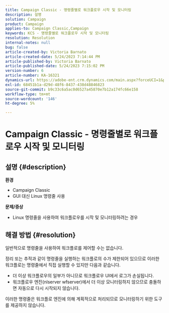 ```yaml
---
title: Campaign Classic - 명령줄별로 워크플로우 시작 및 모니터링
description: 설명
solution: Campaign
product: Campaign
applies-to: Campaign Classic,Campaign
keywords: KCS - 명령줄별로 워크플로우 시작 및 모니터링
resolution: Resolution
internal-notes: null
bug: false
article-created-by: Victoria Barnato
article-created-date: 5/24/2023 7:14:44 PM
article-published-by: Victoria Barnato
article-published-date: 5/24/2023 7:15:02 PM
version-number: 6
article-number: KA-16321
dynamics-url: https://adobe-ent.crm.dynamics.com/main.aspx?forceUCI=1&pagetype=entityrecord&etn=knowledgearticle&id=79b3a63a-67fa-ed11-8849-6045bd006b3d
exl-id: 68451b1a-d29d-48f6-8437-438d48846823
source-git-commit: b9c33c6a5ac0d6527a45870e7b12a174fc66e158
workflow-type: tm+mt
source-wordcount: '146'
ht-degree: 5%

---
```


# Campaign Classic - 명령줄별로 워크플로우 시작 및 모니터링

## 설명 {#description}

<b>환경</b>
- Campaign Classic
- GUI 대신 Linux 명령줄 사용

<b>문제/증상</b>
- Linux 명령줄을 사용하여 워크플로우를 시작 및 모니터링하려는 경우



## 해결 방법 {#resolution}


일반적으로 명령줄을 사용하여 워크플로를 제어할 수는 없습니다.

정리 또는 추적과 같이 명령줄을 실행하는 워크플로의 수가 제한되어 있으므로 이러한 워크플로는 명령줄에서 직접 실행할 수 있지만 다음과 같습니다.

- 더 이상 워크플로우의 일부가 아니므로 워크플로우 UI에서 로그가 손실됩니다.
- 워크플로우 엔진(nlserver wfserver)에서 더 이상 모니터링하지 않으므로 충돌하면 자동으로 다시 시작되지 않습니다.


이러한 명령줄은 워크플로 엔진에 의해 계획적으로 처리되므로 모니터링하기 위한 도구를 제공하지 않습니다.

